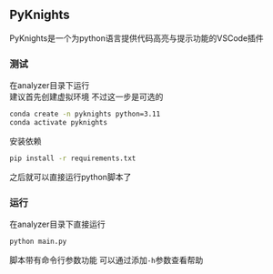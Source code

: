 ## PyKnights  
PyKnights是一个为python语言提供代码高亮与提示功能的VSCode插件   
### 测试  
在analyzer目录下运行  
建议首先创建虚拟环境 不过这一步是可选的  
```bash
conda create -n pyknights python=3.11
conda activate pyknights
```
安装依赖  
```bash
pip install -r requirements.txt
```
之后就可以直接运行python脚本了  
### 运行  
在analyzer目录下直接运行  
```bash
python main.py  
```
脚本带有命令行参数功能 可以通过添加`-h`参数查看帮助  